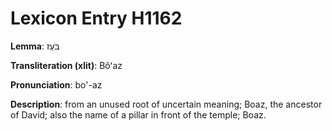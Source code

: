# Lexicon Entry H1162

**Lemma**: בֹּעַז

**Transliteration (xlit)**: Bôʻaz

**Pronunciation**: bo'-az

**Description**:
from an unused root of uncertain meaning; Boaz, the ancestor of David; also the name of a pillar in front of the temple; Boaz.
